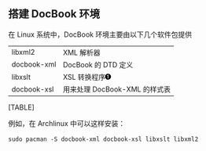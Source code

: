 ## 搭建 DocBook 环境

在 Linux 系统中，DocBook 环境主要由以下几个软件包提供

|             |                                         |
|-------------|-----------------------------------------|
| libxml2     | XML 解析器                              |
| docbook-xml | DocBook 的 DTD 定义                     |
| libxslt     | XSL 转换程序![1](images/callouts/1.png) |
| docbook-xsl | 用来处理 DocBook-XML 的样式表           |

[TABLE]

例如，在 Archlinux 中可以这样安装：

```shell
sudo pacman -S docbook-xml docbook-xsl libxslt libxml2     
```
